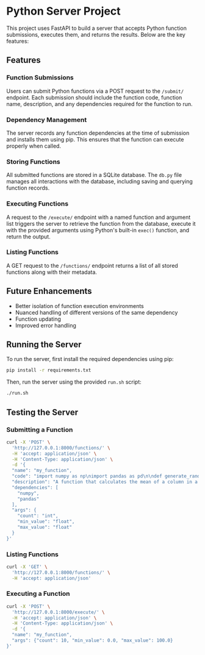 # Python Server Project

This project uses FastAPI to build a server that accepts Python function submissions, executes them, and returns the results. Below are the key features:

## Features

### Function Submissions

Users can submit Python functions via a POST request to the `/submit/` endpoint. Each submission should include the function code, function name, description, and any dependencies required for the function to run.

### Dependency Management

The server records any function dependencies at the time of submission and installs them using pip. This ensures that the function can execute properly when called.

### Storing Functions

All submitted functions are stored in a SQLite database. The `db.py` file manages all interactions with the database, including saving and querying function records.

### Executing Functions

A request to the `/execute/` endpoint with a named function and argument list triggers the server to retrieve the function from the database, execute it with the provided arguments using Python's built-in `exec()` function, and return the output.

### Listing Functions

A GET request to the `/functions/` endpoint returns a list of all stored functions along with their metadata.

## Future Enhancements

- Better isolation of function execution environments
- Nuanced handling of different versions of the same dependency
- Function updating
- Improved error handling

## Running the Server

To run the server, first install the required dependencies using pip:

```sh
pip install -r requirements.txt
```

Then, run the server using the provided `run.sh` script:

```sh
./run.sh
```

## Testing the Server

### Submitting a Function

```sh
curl -X 'POST' \
  'http://127.0.0.1:8000/functions/' \
  -H 'accept: application/json' \
  -H 'Content-Type: application/json' \
  -d '{
  "name": "my_function",
  "code": "import numpy as np\nimport pandas as pd\n\ndef generate_random_dataframe(count, min_value, max_value):\n    data = pd.DataFrame({'\''A'\'': np.random.uniform(min_value, max_value, count)})\n    return data\n\ndef calculate_mean(dataframe, column):\n    return np.mean(dataframe[column])\n\ndef my_function(count: int, min_value: float, max_value: float) -> float:\n    data = generate_random_dataframe(count, min_value, max_value)\n    mean = calculate_mean(data, '\''A'\'')\n    return mean\n",
  "description": "A function that calculates the mean of a column in a pandas DataFrame using numpy",
  "dependencies": [
    "numpy",
    "pandas"
  ],
  "args": {
    "count": "int",
    "min_value": "float",
    "max_value": "float"
  }
}'
```

### Listing Functions

```sh
curl -X 'GET' \
  'http://127.0.0.1:8000/functions/' \
  -H 'accept: application/json'
```

### Executing a Function

```sh
curl -X 'POST' \
  'http://127.0.0.1:8000/execute/' \
  -H 'accept: application/json' \
  -H 'Content-Type: application/json' \
  -d '{
  "name": "my_function",
  "args": {"count": 10, "min_value": 0.0, "max_value": 100.0}
}'
```
